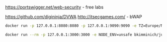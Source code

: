 
https://portswigger.net/web-security - free labs

https://github.com/digininja/DVWA
http://itsecgames.com/ - bWAP

```bash
docker run -p 127.0.0.1:8080:8080 -p 127.0.0.1:9090:9090 -e TZ=Europe/Moscow webgoat/webgoat

docker run --rm -p 127.0.0.1:3000:3000 -e NODE_ENV=unsafe bkimminich/juice-shop
```


